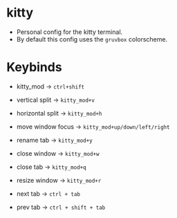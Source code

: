 # kitty
- Personal config for the kitty terminal.
- By default this config uses the `gruvbox` colorscheme.

# Keybinds
- kitty_mod -> `ctrl+shift`

- vertical split -> `kitty_mod+v`
- horizontal split -> `kitty_mod+h`

- move window focus -> `kitty_mod+up/down/left/right`

- rename tab -> `kitty_mod+y`

- close window -> `kitty_mod+w`
- close tab -> `kitty_mod+q`

- resize window -> `kitty_mod+r`

- next tab -> `ctrl + tab`
- prev tab -> `ctrl + shift + tab`
